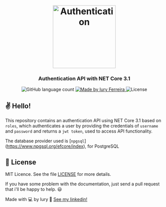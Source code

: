 <h1 align="center">
  <img alt="Authentication" title="Authentication" src="https://image.flaticon.com/icons/png/512/1995/1995670.png" width="200px" />
</h1>

<h3 align="center">
  Authentication API with NET Core 3.1
</h3>

<p align="center">
  <img alt="GitHub language count" src="https://img.shields.io/badge/language-1-blue">

  <a href="https://www.linkedin.com/in/laurabeatris/">
    <img alt="Made by Iury Ferreira" src="https://img.shields.io/badge/made%20by-Iury%20Ferreira-blue">
  </a>

  <img alt="License" src="https://img.shields.io/badge/licence-MIT-blue">


## ✌ Hello!

This repository contains an authentication API using NET Core 3.1 based on ```roles```, which authenticates a user by providing the credentials of ```username``` and ```password``` and returns a   ```jwt token```, used to access API functionality. 

The database provider used is [```npgsql```] (https://www.npgsql.org/efcore/index), for PostgreSQL

## :memo: License

MIT Licence. See the file [LICENSE](LICENSE.md) for more details.

If you have some problem with the documentation, just send a pull request that i'll be happy to help. 😃

Made with 💻 by Iury :wave: [See my linkedin!](https://www.linkedin.com/in/iuryferreira/)
